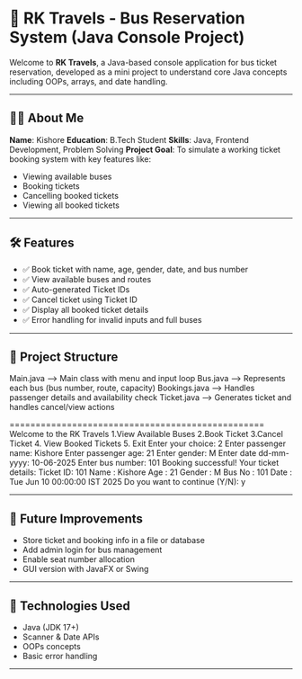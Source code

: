 # 🚌 RK Travels - Bus Reservation System (Java Console Project)

Welcome to **RK Travels**, a Java-based console application for bus ticket reservation, developed as a mini project to understand core Java concepts including OOPs, arrays, and date handling.

---

## 👨‍💻 About Me

**Name**: Kishore
**Education**: B.Tech Student
**Skills**: Java, Frontend Development, Problem Solving
**Project Goal**: To simulate a working ticket booking system with key features like:
- Viewing available buses
- Booking tickets
- Cancelling booked tickets
- Viewing all booked tickets

---

## 🛠️ Features

- ✅ Book ticket with name, age, gender, date, and bus number
- ✅ View available buses and routes
- ✅ Auto-generated Ticket IDs
- ✅ Cancel ticket using Ticket ID
- ✅ Display all booked ticket details
- ✅ Error handling for invalid inputs and full buses

---

## 📁 Project Structure

Main.java --> Main class with menu and input loop
Bus.java --> Represents each bus (bus number, route, capacity)
Bookings.java --> Handles passenger details and availability check
Ticket.java --> Generates ticket and handles cancel/view actions

=================================================
Welcome to the RK Travels
1.View Available Buses
2.Book Ticket
3.Cancel Ticket
4. View Booked Tickets
5. Exit
Enter your choice: 2
Enter passenger name: Kishore
Enter passenger age: 21
Enter gender: M
Enter date dd-mm-yyyy: 10-06-2025
Enter bus number: 101
Booking successful! Your ticket details:
Ticket ID: 101
Name : Kishore
Age : 21
Gender : M
Bus No : 101
Date : Tue Jun 10 00:00:00 IST 2025
Do you want to continue (Y/N): y


---

## 🚀 Future Improvements

- Store ticket and booking info in a file or database
- Add admin login for bus management
- Enable seat number allocation
- GUI version with JavaFX or Swing

---

## 📌 Technologies Used

- Java (JDK 17+)
- Scanner & Date APIs
- OOPs concepts
- Basic error handling

---


